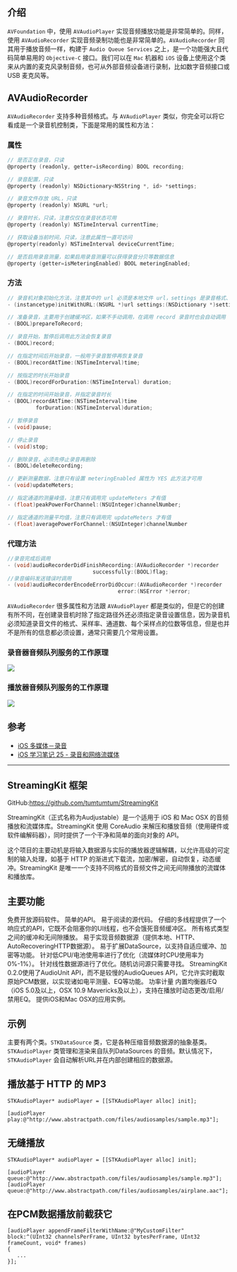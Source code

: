 ## 介绍

`AVFoundation` 中，使用 `AVAudioPlayer` 实现音频播放功能是非常简单的。同样，使用 `AVAudioRecorder` 实现音频录制功能也是非常简单的。`AVAudioRecorder` 同其用于播放音频一样，构建于 `Audio Queue Services` 之上，是一个功能强大且代码简单易用的 `Objective-C` 接口。我们可以在 `Mac` 机器和 `iOS` 设备上使用这个类来从内置的麦克风录制音频，也可从外部音频设备进行录制，比如数字音频接口或 USB 麦克风等。



## AVAudioRecorder

`AVAudioRecorder` 支持多种音频格式。与 `AVAudioPlayer` 类似，你完全可以将它看成是一个录音机控制类，下面是常用的属性和方法：



### 属性

```objective-c
// 是否正在录音，只读
@property (readonly, getter=isRecording) BOOL recording;

// 录音配置，只读
@property (readonly) NSDictionary<NSString *, id> *settings;

// 录音文件存放 URL，只读
@property (readonly) NSURL *url;

// 录音时长，只读，注意仅仅在录音状态可用
@property (readonly) NSTimeInterval currentTime;

// 获取设备当前时间，只读，注意此属性一直可访问
@property(readonly) NSTimeInterval deviceCurrentTime;

// 是否启用录音测量，如果启用录音测量可以获得录音分贝等数据信息
@property (getter=isMeteringEnabled) BOOL meteringEnabled;
```



### 方法

```objective-c
// 录音机对象初始化方法，注意其中的 url 必须是本地文件 url，settings 是录音格式、编码等设置
- (instancetype)initWithURL:(NSURL *)url settings:(NSDictionary *)settings error:(NSError **)outError

// 准备录音，主要用于创建缓冲区，如果不手动调用，在调用 record 录音时也会自动调用
- (BOOL)prepareToRecord;

// 录音开始，暂停后调用此方法会恢复录音
- (BOOL)record;

// 在指定时间后开始录音，一般用于录音暂停再恢复录音
- (BOOL)recordAtTime:(NSTimeInterval)time;

// 按指定的时长开始录音
- (BOOL)recordForDuration:(NSTimeInterval) duration;

// 在指定的时间开始录音，并指定录音时长
- (BOOL)recordAtTime:(NSTimeInterval)time 
         forDuration:(NSTimeInterval)duration;

// 暂停录音
- (void)pause;

// 停止录音
- (void)stop;

// 删除录音，必须先停止录音再删除
- (BOOL)deleteRecording;

// 更新测量数据，注意只有设置 meteringEnabled 属性为 YES 此方法才可用
- (void)updateMeters;

// 指定通道的测量峰值，注意只有调用完 updateMeters 才有值
- (float)peakPowerForChannel:(NSUInteger)channelNumber;

// 指定通道的测量平均值，注意只有调用完 updateMeters 才有值
- (float)averagePowerForChannel:(NSUInteger)channelNumber
```



### 代理方法



```objective-c
//录音完成后调用
- (void)audioRecorderDidFinishRecording:(AVAudioRecorder *)recorder 
                           successfully:(BOOL)flag;
//录音编码发送错误时调用
- (void)audioRecorderEncodeErrorDidOccur:(AVAudioRecorder *)recorder 
                                   error:(NSError *)error;
```



`AVAudioRecorder` 很多属性和方法跟 `AVAudioPlayer` 都是类似的，但是它的创建有所不同，在创建录音机时除了指定路径外还必须指定录音设置信息，因为录音机必须知道录音文件的格式、采样率、通道数、每个采样点的位数等信息，但是也并不是所有的信息都必须设置，通常只需要几个常用设置。





### 录音器音频队列服务的工作原理

![](https://upload-images.jianshu.io/upload_images/1795722-224996f89679bc19.png?imageMogr2/auto-orient/strip|imageView2/2/w/650/format/webp)



### 播放器音频队列服务的工作原理

![](https://upload-images.jianshu.io/upload_images/1795722-45f6a868779059d0.png?imageMogr2/auto-orient/strip|imageView2/2/w/717/format/webp)





## 参考

* [iOS 多媒体－录音](http://billchan.me/2017/03/26/ios-media-avaudiorecorder/)
* [iOS 学习笔记 25 - 录音和网络流媒体](https://www.jianshu.com/p/4bcb3d3a1b14)





---

## StreamingKit 框架

GitHub:<https://github.com/tumtumtum/StreamingKit>



StreamingKit（正式名称为Audjustable）是一个适用于 iOS 和 Mac OSX 的音频播放和流媒体库。StreamingKit 使用 CoreAudio 来解压和播放音频（使用硬件或软件编解码器），同时提供了一个干净和简单的面向对象的 API。

这个项目的主要动机是将输入数据源与实际的播放器逻辑解耦，以允许高级的可定制的输入处理，如基于 HTTP 的渐进式下载流，加密/解密，自动恢复，动态缓冲。StreamingKit 是唯一一个支持不同格式的音频文件之间无间隙播放的流媒体和播放库。





## 主要功能

免费开放源码软件。
简单的API。
易于阅读的源代码。
仔细的多线程提供了一个响应式的API，它既不会阻塞你的UI线程，也不会饿死音频缓冲区。
所有格式类型之间的缓冲和无间隙播放。
易于实现音频数据源（提供本地、HTTP、AutoRecoveringHTTP数据源）。
易于扩展DataSource，以支持自适应缓冲、加密等功能。
针对低CPU/电池使用率进行了优化（流媒体时CPU使用率为0%-1%）。
针对线性数据源进行了优化。随机访问源只需要寻找。
StreamingKit 0.2.0使用了AudioUnit API，而不是较慢的AudioQueues API，它允许实时截取原始PCM数据，以实现诸如电平测量、EQ等功能。
功率计量
内置均衡器/EQ（iOS 5.0及以上，OSX 10.9 Mavericks及以上），支持在播放时动态更改/启用/禁用EQ。
提供iOS和Mac OSX的应用实例。



## 示例

主要有两个类。`STKDataSource` 类，它是各种压缩音频数据源的抽象基类。`STKAudioPlayer` 类管理和渲染来自队列DataSources 的音频。默认情况下，`STKAudioPlayer` 会自动解析URL并在内部创建相应的数据源。



## 播放基于 HTTP 的 MP3

```objc
STKAudioPlayer* audioPlayer = [[STKAudioPlayer alloc] init];

[audioPlayer play:@"http://www.abstractpath.com/files/audiosamples/sample.mp3"];
```



## 无缝播放

```objc
STKAudioPlayer* audioPlayer = [[STKAudioPlayer alloc] init];

[audioPlayer queue:@"http://www.abstractpath.com/files/audiosamples/sample.mp3"];
[audioPlayer queue:@"http://www.abstractpath.com/files/audiosamples/airplane.aac"];
```





## 在PCM数据播放前截获它

```objc
[audioPlayer appendFrameFilterWithName:@"MyCustomFilter" block:^(UInt32 channelsPerFrame, UInt32 bytesPerFrame, UInt32 frameCount, void* frames)
{
   ...
}];
```



